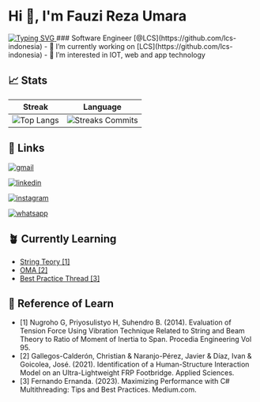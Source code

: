 # Hi 👋, I'm Fauzi Reza Umara
<a align="left" href="https://git.io/typing-svg">
  <img src="https://readme-typing-svg.demolab.com?size=40&font=Fira+Code&duration=1000&pause=800&color=F79418FF&random=false&width=1000&height=100&lines=my+name+is+Fauzi+Reza+Umara;mi+chiamo+Fauzi+Reza+Umara;nama+saya+Fauzi+Reza+Umara;je m'applle+Fauzi+Reza+Umara;اسمي فوزي رضا عمارة" alt="Typing SVG" />
</a>
### Software Engineer [@LCS](https://github.com/lcs-indonesia)
- 🔭 I’m currently working on [LCS](https://github.com/lcs-indonesia)
- 👀 I’m interested in IOT, web and app technology

## 📈 Stats
Streak             |  Language
:-------------------------:|:-------------------------:
![Top Langs](https://github-readme-streak-stats.herokuapp.com/?user=fauziru)  |  ![Streaks Commits](https://github-readme-stats.vercel.app/api/top-langs/?username=fauziru&hide_progress=true)

## 🔗 Links

[![gmail](https://img.shields.io/badge/mail-c71610?style=for-the-badge&logo=gmail&logoColor=white)](mailto:fauzirezaumr@gmail.com)

[![linkedin](https://img.shields.io/badge/linkedin-0A66C2?style=for-the-badge&logo=linkedin&logoColor=white)](https://www.linkedin.com/in/fauziru/)

[![instagram](https://img.shields.io/badge/instagram-d62976?style=for-the-badge&logo=instagram&logoColor=white)](https://www.instagram.com/fauziumara/?hl=en)

[![whatsapp](https://img.shields.io/badge/whatsapp-25D366?style=for-the-badge&logo=whatsapp&logoColor=white)](https://wa.me/6285691207607)


## 🪴 Currently Learning

 - [String Teory [1]](https://www.sciencedirect.com/science/article/pii/S187770581403241X)
 - [OMA [2]](https://www.researchgate.net/figure/OMA-a-Location-of-eighteen-accelerometers-b-Picture-of-accelerometer-No-5-c_fig4_353385388)
 - [Best Practice Thread [3]](https://medium.com/@erandafernando/maximizing-performance-with-c-multithreading-tips-and-best-practices-807e1c51c013)

## 🔗 Reference of Learn
- [1] Nugroho G, Priyosulistyo H, Suhendro B. (2014). Evaluation of Tension Force Using Vibration Technique Related to String and Beam Theory to Ratio of Moment of Inertia to Span. Procedia Engineering Vol 95.
- [2] Gallegos-Calderón, Christian & Naranjo-Pérez, Javier & Díaz, Ivan & Goicolea, José. (2021). Identification of a Human-Structure Interaction Model on an Ultra-Lightweight FRP Footbridge. Applied Sciences. 
- [3] Fernando Ernanda. (2023). Maximizing Performance with C# Multithreading: Tips and Best Practices. Medium.com.

<!---
fauziru/fauziru is a ✨ special ✨ repository because its `README.md` (this file) appears on your GitHub profile.
You can click the Preview link to take a look at your changes.
--->
